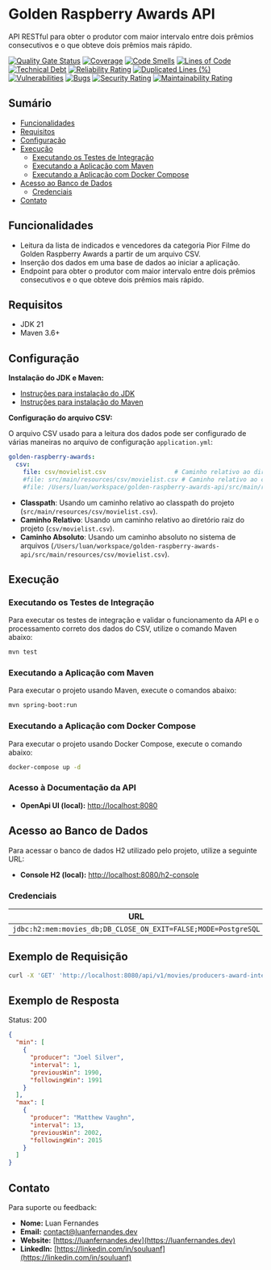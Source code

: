 # Golden Raspberry Awards API

API RESTful para obter o produtor com maior intervalo entre dois prêmios consecutivos e o que obteve dois prêmios mais
rápido.

[![Quality Gate Status](https://sonarcloud.io/api/project_badges/measure?project=souluanf_golden-raspberry-awards-api&metric=alert_status)](https://sonarcloud.io/summary/new_code?id=souluanf_golden-raspberry-awards-api)
[![Coverage](https://sonarcloud.io/api/project_badges/measure?project=souluanf_golden-raspberry-awards-api&metric=coverage)](https://sonarcloud.io/summary/new_code?id=souluanf_golden-raspberry-awards-api)
[![Code Smells](https://sonarcloud.io/api/project_badges/measure?project=souluanf_golden-raspberry-awards-api&metric=code_smells)](https://sonarcloud.io/summary/new_code?id=souluanf_golden-raspberry-awards-api)
[![Lines of Code](https://sonarcloud.io/api/project_badges/measure?project=souluanf_golden-raspberry-awards-api&metric=ncloc)](https://sonarcloud.io/summary/new_code?id=souluanf_golden-raspberry-awards-api)
[![Technical Debt](https://sonarcloud.io/api/project_badges/measure?project=souluanf_golden-raspberry-awards-api&metric=sqale_index)](https://sonarcloud.io/summary/new_code?id=souluanf_golden-raspberry-awards-api)
[![Reliability Rating](https://sonarcloud.io/api/project_badges/measure?project=souluanf_golden-raspberry-awards-api&metric=reliability_rating)](https://sonarcloud.io/summary/new_code?id=souluanf_golden-raspberry-awards-api)
[![Duplicated Lines (%)](https://sonarcloud.io/api/project_badges/measure?project=souluanf_golden-raspberry-awards-api&metric=duplicated_lines_density)](https://sonarcloud.io/summary/new_code?id=souluanf_golden-raspberry-awards-api)
[![Vulnerabilities](https://sonarcloud.io/api/project_badges/measure?project=souluanf_golden-raspberry-awards-api&metric=vulnerabilities)](https://sonarcloud.io/summary/new_code?id=souluanf_golden-raspberry-awards-api)
[![Bugs](https://sonarcloud.io/api/project_badges/measure?project=souluanf_golden-raspberry-awards-api&metric=bugs)](https://sonarcloud.io/summary/new_code?id=souluanf_golden-raspberry-awards-api)
[![Security Rating](https://sonarcloud.io/api/project_badges/measure?project=souluanf_golden-raspberry-awards-api&metric=security_rating)](https://sonarcloud.io/summary/new_code?id=souluanf_golden-raspberry-awards-api)
[![Maintainability Rating](https://sonarcloud.io/api/project_badges/measure?project=souluanf_golden-raspberry-awards-api&metric=sqale_rating)](https://sonarcloud.io/summary/new_code?id=souluanf_golden-raspberry-awards-api)

## Sumário

- [Funcionalidades](#funcionalidades)
- [Requisitos](#requisitos)
- [Configuração](#configuração)
- [Execução](#execução)
    - [Executando os Testes de Integração](#executando-os-testes-de-integração)
    - [Executando a Aplicação com Maven](#executando-a-aplicação-com-maven)
    - [Executando a Aplicação com Docker Compose](#executando-a-aplicação-com-docker-compose)
- [Acesso ao Banco de Dados](#acesso-ao-banco-de-dados)
    - [Credenciais](#credenciais)
- [Contato](#contato)

## Funcionalidades

- Leitura da lista de indicados e vencedores da categoria Pior Filme do Golden Raspberry Awards a partir de um arquivo
  CSV.
- Inserção dos dados em uma base de dados ao iniciar a aplicação.
- Endpoint para obter o produtor com maior intervalo entre dois prêmios consecutivos e o que obteve dois prêmios mais
  rápido.

## Requisitos

- JDK 21
- Maven 3.6+

## Configuração

**Instalação do JDK e Maven:**

- [Instruções para instalação do JDK](https://docs.oracle.com/en/java/javase/21/install/overview-jdk-installation.html)
- [Instruções para instalação do Maven](https://maven.apache.org/install.html)

**Configuração do arquivo CSV:**

O arquivo CSV usado para a leitura dos dados pode ser configurado de várias maneiras no arquivo de
configuração `application.yml`:

```yaml
golden-raspberry-awards:
  csv:
    file: csv/movielist.csv                   # Caminho relativo ao diretório raiz do projeto
    #file: src/main/resources/csv/movielist.csv # Caminho relativo ao classpath do projeto
    #file: /Users/luan/workspace/golden-raspberry-awards-api/src/main/resources/csv/movielist.csv # Caminho absoluto
```

- **Classpath**: Usando um caminho relativo ao classpath do projeto (`src/main/resources/csv/movielist.csv`).
- **Caminho Relativo**: Usando um caminho relativo ao diretório raiz do projeto (`csv/movielist.csv`).
- **Caminho Absoluto**: Usando um caminho absoluto no sistema de
  arquivos (`/Users/luan/workspace/golden-raspberry-awards-api/src/main/resources/csv/movielist.csv`).

## Execução

### Executando os Testes de Integração

Para executar os testes de integração e validar o funcionamento da API e o processamento correto dos dados do CSV,
utilize o comando Maven abaixo:

```bash
mvn test
```

### Executando a Aplicação com Maven

Para executar o projeto usando Maven, execute o comandos abaixo:

```bash
mvn spring-boot:run
```

### Executando a Aplicação com Docker Compose

Para executar o projeto usando Docker Compose, execute o comando abaixo:

```bash
docker-compose up -d
```

### Acesso à Documentação da API

- **OpenApi UI (local):** [http://localhost:8080](http://localhost:8080)

## Acesso ao Banco de Dados

Para acessar o banco de dados H2 utilizado pelo projeto, utilize a seguinte URL:

- **Console H2 (local):** [http://localhost:8080/h2-console](http://localhost:8080/h2-console)

### Credenciais

|                            **URL**                             | **Username** | **Password** |
|:--------------------------------------------------------------:|:------------:|:------------:|
| `jdbc:h2:mem:movies_db;DB_CLOSE_ON_EXIT=FALSE;MODE=PostgreSQL` |    `user`    |              |

## Exemplo de Requisição

```bash
curl -X 'GET' 'http://localhost:8080/api/v1/movies/producers-award-intervals' -H 'accept: application/json'
```

## Exemplo de Resposta

Status: 200

```json
{
  "min": [
    {
      "producer": "Joel Silver",
      "interval": 1,
      "previousWin": 1990,
      "followingWin": 1991
    }
  ],
  "max": [
    {
      "producer": "Matthew Vaughn",
      "interval": 13,
      "previousWin": 2002,
      "followingWin": 2015
    }
  ]
}
```

## Contato

Para suporte ou feedback:

- **Nome:** Luan Fernandes
- **Email:**  [contact@luanfernandes.dev](mailto:contact@luanfernandes.dev)
- **Website:** [https://luanfernandes.dev](https://luanfernandes.dev)
- **LinkedIn:** [https://linkedin.com/in/souluanf](https://linkedin.com/in/souluanf)